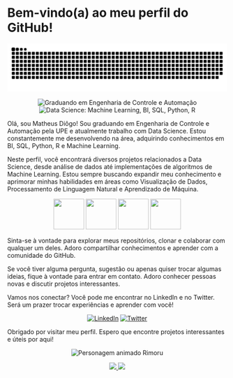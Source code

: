 <h1 align="left">Bem-vindo(a) ao meu perfil do GitHub!</h1>

![Snake animation](https://github.com/MatheusDiogo/MatheusDiogo/blob/output/github-contribution-grid-snake.svg)

<p align="center">
  <img src="https://img.shields.io/badge/Graduando-Engenharia%20de%20Controle%20e%20Automação-blue" alt="Graduando em Engenharia de Controle e Automação">
  <img src="https://img.shields.io/badge/Data%20Science-Machine%20Learning%20%7C%20BI%20%7C%20SQL%20%7C%20Python%20%7C%20R-brightgreen" alt="Data Science: Machine Learning, BI, SQL, Python, R">
</p>

<p align="left">
  Olá, sou Matheus Diôgo! Sou graduando em Engenharia de Controle e Automação pela UPE e atualmente trabalho com Data Science. Estou constantemente me desenvolvendo na área, adquirindo conhecimentos em BI, SQL, Python, R e Machine Learning.
</p>

<p align="left">
  Neste perfil, você encontrará diversos projetos relacionados a Data Science, desde análise de dados até implementações de algoritmos de Machine Learning. Estou sempre buscando expandir meu conhecimento e aprimorar minhas habilidades em áreas como Visualização de Dados, Processamento de Linguagem Natural e Aprendizado de Máquina.
</p>

<p align="center">
<img src="https://cdn.jsdelivr.net/gh/devicons/devicon/icons/python/python-original-wordmark.svg" width="70" height="70"/>
<img src="https://cdn.jsdelivr.net/gh/devicons/devicon/icons/c/c-original.svg" width="70" height="70"/>
<img src="https://cdn.jsdelivr.net/gh/devicons/devicon/icons/git/git-original.svg" width="70" height="70"/>
<img src="https://cdn.jsdelivr.net/gh/devicons/devicon/icons/androidstudio/androidstudio-original.svg" width="70" height="70"/>
</p>

<p align="left">
  Sinta-se à vontade para explorar meus repositórios, clonar e colaborar com qualquer um deles. Adoro compartilhar conhecimentos e aprender com a comunidade do GitHub.
</p>

<p align="left">
  Se você tiver alguma pergunta, sugestão ou apenas quiser trocar algumas ideias, fique à vontade para entrar em contato. Adoro conhecer pessoas novas e discutir projetos interessantes.
</p>

<p align="left">
  Vamos nos conectar? Você pode me encontrar no LinkedIn e no Twitter. Será um prazer trocar experiências e aprender com você!
</p>

<p align="center">
  <a href="https://www.linkedin.com/in/matheus-diogo"><img src="https://img.shields.io/badge/LinkedIn-Connect-blue?style=social&logo=linkedin" alt="LinkedIn"></a>
  <a href="https://twitter.com/Matheus_Diiogo"><img src="https://img.shields.io/twitter/follow/MatheusDiogo?style=social&logo=twitter" alt="Twitter"></a>
</p>

<p align="left">
  Obrigado por visitar meu perfil. Espero que encontre projetos interessantes e úteis por aqui!
</p>

<p align="center">
  <img src="https://media.tenor.com/Cgq_pps73eYAAAAC/limule.gif" alt="Personagem animado Rimoru">
</p>

<div>
  <p align="center">
  <a href="https://github.com/MatheusDiogo">
  <img height="160em" src="https://github-readme-stats.vercel.app/api/top-langs/?username=MatheusDiogo&layout=compact&langs_count=7&theme=dracula"/>
  <img height="160em" src="https://github-readme-stats.vercel.app/api?username=MatheusDiogo&show_icons=true&theme=dracula&include_all_commits=true&count_private=true"/>
  </p>
</div>
